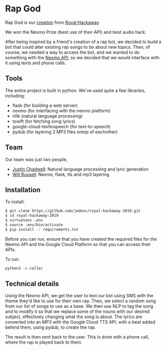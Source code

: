 # Rap God

Rap God is our [creation](https://devpost.com/software/rap-god) from [Royal Hackaway](https://royalhackaway.com/).

We won the Nexmo Prize (best use of their API) and best audio hack.

After being inspired by a friend's creation of a rap bot, we decided to build a
bot that could alter existing rap songs to be about new topics. Then, of
course, we needed a way to access the bot, and we wanted to do something with
the [Nexmo API](https://www.nexmo.com/), so we decided that we would interface
with it using texts and phone calls.

## Tools

The entire project is built in python. We've used quite a few libraries, including:
- flask (for building a web server)
- nexmo (for interfacing with the nexmo platform)
- nltk (natural language processing)
- tswift (for fetching song lyrics)
- google-cloud-texttospeech (for text-to-speech)
- pydub (for layering 2 MP3 files ontop of eachother)

## Team

Our team was just two people,

- [Justin Chadwell](https://github.com/jedevc): Natural language processing and lyric generation
- [Will Russell](https://github.com/wrussell1999): Nexmo, flask, tts and mp3 layering

## Installation

To install:

```bash
$ git clone https://github.com/jedevc/royal-hackaway-2019.git
$ cd royal-hackaway-2019
$ virtualenv .env
$ source .env/bin/activate
$ pip install -r requirements.txt
```

Before you can run, ensure that you have created the required files for the
Nexmo API and the Google Cloud Platform so that you can access their APIs.

To run:

```bash
python3 -m caller
```

## Technical details

Using the Nexmo API, we get the user to text our bot using SMS with the theme
they'd like to use for their own rap. Then, we select a random song from our
list of songs to use as a base. We then use NLP to tag the song and to modify
it so that we replace some of the nouns with our desired subject, effectively
changing what the song is about. The lyrics are converted into an MP3 with the Google Cloud TTS API, with a beat added behind them, using pydub, to create the rap.

The result is then sent back to the user. This is done with a phone call, where
the rap is played back to them.

